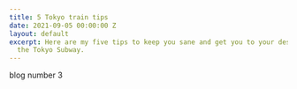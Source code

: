 ```yaml
---
title: 5 Tokyo train tips
date: 2021-09-05 00:00:00 Z
layout: default
excerpt: Here are my five tips to keep you sane and get you to your destination on
  the Tokyo Subway.
---
```


blog number 3